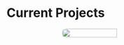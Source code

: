 # Current Projects

<div style="display: flex; justify-content: center; place-items: center;">
  <img style="border-radius: 16px !important;" src="https://github.com/SethBurkart123/SethBurkart123/assets/108050083/e1d2654d-4932-4fc9-8dbf-ec34e571f170" width="50%" />
</div>
